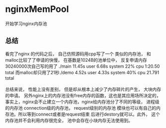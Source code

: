 # nginxMemPool
开始学习nginx内存池<br>
## 总结
看完了nginx 的代码之后， 自己仿照源码用cpp写了一个
类似的内存池， 和malloc比较了了申请的快慢， 在基数是1024B的池单位中，
反复申请内存30240000次自己写的用了
./main  11.45s user 6.68s system 22% cpu 1:20.50 total
而malloc却只用了21秒./demo  4.52s user 4.33s system 40% cpu 21.791 total
<br><br>
总结来说， 性能上没有差别， 但是却从根本上减少了内存碎片的产生， 大块内存的申请。
另外nginx上的内存池没有free内存的函数，这也是其应用场所决定的，
事实上，nginx会不止建立一个内存池，nginx给内存池分了不同的等级，
进程级的内存池 connection级的内存池，
request级别的内存池 模块也可以有自己的内存池。所以等到connect或者是request结束
后进行destory就可以。此外， 这个内存池并不会利用内存很完全，
池中会存在小块内存无法使用到。
